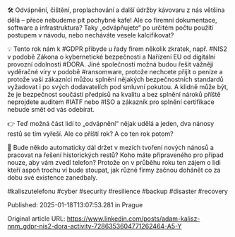 🛠️ Odvápnění, čištění, proplachování a další údržby kávovaru z nás většina dělá – přece nebudeme pít pochybné kafe! Ale co firemní dokumentace, software a infrastruktura? Taky „odvápňujete“ po určitém počtu použití postupem v návodu, nebo necháváte vesele kalcifikovat?


💡 Tento rok nám k #GDPR přibyde u řady firem několik zkratek, např. #NIS2 v podobě Zákona o kybernetické bezpečnosti a Nařízení EU od digitální provozní odolnosti #DORA. Jiné společnosti možná budou řešit vážněji vyděračné viry v podobě #ransomware, protože nechcete přijít o peníze a protože vaši zákazníci můžou splnění nějakých bezpečnostních standardů vyžadovat i po svých dodavatelích pod smluvní pokutou. A klidně může být, že je bezpečnost součástí předpisů na kvalitu a bez splnění nároků příště neprojdete auditem #IATF nebo #ISO a zákazník pro splnění certifikace nebude smět od vás odebírat.


👉 Teď možná část lidí to „odvápnění“ nějak udělá a jeden, dva nánosy restů se tím vyřeší. Ale co příští rok? A co ten rok potom?


🧐 Bude někdo automaticky dál držet v mezích tvoření nových nánosů a pracovat na řešení historických restů? Koho máte připraveného pro případ nouze, aby vám zvedl telefon? Protože on v průběhu roku ten zájem o lidi kteří aspoň trochu ví bude stoupat, jak různé firmy začnou dohánět co za dobu své existence zanedbaly.


#kaliszutelefonu #cyber #security #resilience #backup #disaster #recovery


Published: 2025-01-18T13:07:53.281 in Prague

Original article URL: https://www.linkedin.com/posts/adam-kalisz-nnm_gdpr-nis2-dora-activity-7286353604771262464-A5-Y

[](./media/odvapneni.mp4)